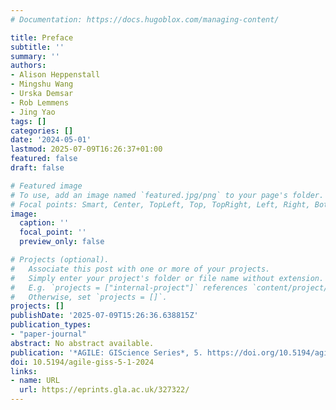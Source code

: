 ```yaml
---
# Documentation: https://docs.hugoblox.com/managing-content/

title: Preface
subtitle: ''
summary: ''
authors:
- Alison Heppenstall
- Mingshu Wang
- Urska Demsar
- Rob Lemmens
- Jing Yao
tags: []
categories: []
date: '2024-05-01'
lastmod: 2025-07-09T16:26:37+01:00
featured: false
draft: false

# Featured image
# To use, add an image named `featured.jpg/png` to your page's folder.
# Focal points: Smart, Center, TopLeft, Top, TopRight, Left, Right, BottomLeft, Bottom, BottomRight.
image:
  caption: ''
  focal_point: ''
  preview_only: false

# Projects (optional).
#   Associate this post with one or more of your projects.
#   Simply enter your project's folder or file name without extension.
#   E.g. `projects = ["internal-project"]` references `content/project/deep-learning/index.md`.
#   Otherwise, set `projects = []`.
projects: []
publishDate: '2025-07-09T15:26:36.638815Z'
publication_types:
- "paper-journal"
abstract: No abstract available.
publication: '*AGILE: GIScience Series*, 5. https://doi.org/10.5194/agile-giss-5-1-2024'
doi: 10.5194/agile-giss-5-1-2024
links:
- name: URL
  url: https://eprints.gla.ac.uk/327322/
---
```

